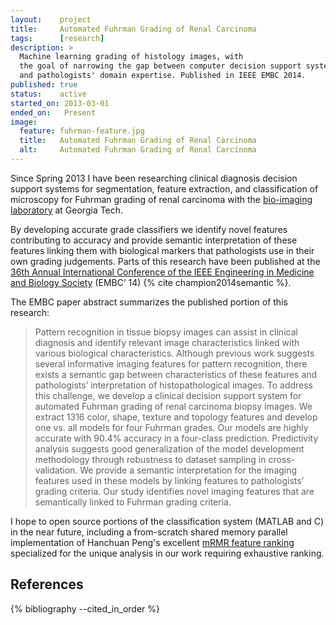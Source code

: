 ```yaml
---
layout:    project
title:     Automated Fuhrman Grading of Renal Carcinoma
tags:      [research]
description: >
  Machine learning grading of histology images, with 
  the goal of narrowing the gap between computer decision support systems 
  and pathologists' domain expertise. Published in IEEE EMBC 2014.
published: true
status:    active
started_on: 2013-03-01
ended_on:   Present
image:
  feature: fuhrman-feature.jpg
  title:   Automated Fuhrman Grading of Renal Carcinoma
  alt:     Automated Fuhrman Grading of Renal Carcinoma
---
```

Since Spring 2013 I have been researching clinical diagnosis decision support systems for segmentation, feature extraction, and classification of microscopy for Fuhrman grading of renal carcinoma with the [bio-imaging laboratory](http://www.miblab.gatech.edu/) at Georgia Tech. 

By developing accurate grade classifiers we identify novel features contributing to accuracy and provide semantic interpretation of these features linking them with biological markers that pathologists use in their own grading judgements. Parts of this research have been published at the [36th Annual International Conference of the IEEE Engineering in Medicine and Biology Society](http://embc.embs.org/2014/) (EMBC’ 14) {% cite champion2014semantic %}.

The EMBC paper abstract summarizes the published portion of this research:

> Pattern recognition in tissue biopsy images can assist in clinical diagnosis and identify relevant image characteristics linked with various biological characteristics. Although previous work suggests several informative imaging features for pattern recognition, there exists a semantic gap between characteristics of these features and pathologists’ interpretation of histopathological images. To address this challenge, we develop a clinical decision support system for automated Fuhrman grading of renal carcinoma biopsy images. We extract 1316 color, shape, texture and topology features and develop one vs. all models for four Fuhrman grades. Our models are highly accurate with 90.4% accuracy in a four-class prediction. Predictivity analysis suggests good generalization of the model development methodology through robustness to dataset sampling in cross-validation. We provide a semantic interpretation for the imaging features used in these models by linking features to pathologists’ grading criteria. Our study identifies novel imaging features that are semantically linked to Fuhrman grading criteria.

I hope to open source portions of the classification system (MATLAB and C) in the near future, including a from-scratch shared memory parallel implementation of Hanchuan Peng's excellent [mRMR feature ranking](http://penglab.janelia.org/proj/mRMR/) specialized for the unique analysis in our work requiring exhaustive ranking.

References
----------

{% bibliography --cited_in_order %}